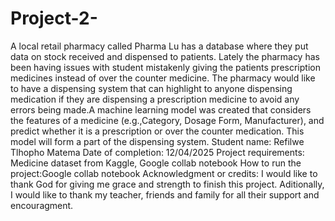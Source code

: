 # Project-2-
A local retail pharmacy called Pharma Lu has a database where they put data on stock received and dispensed to patients. Lately the pharmacy has been having issues with student mistakenly giving the patients prescription medicines instead of over the counter medicine. The pharmacy would like to have a dispensing system that can highlight to anyone dispensing medication if they are dispensing a prescription medicine to avoid any errors being made.A machine learning model was created that considers the features of a medicine (e.g.,Category, Dosage Form, Manufacturer), and predict whether it is a prescription or over the counter medication. This model will form a part of the dispensing system.
Student name: Refilwe Tlhopho Matema 
Date of completion: 12/04/2025
Project requirements: Medicine dataset from Kaggle, Google collab notebook 
How to run the project:Google collab notebook
Acknowledgment or credits: I would like to thank God for giving me grace and strength to finish this project. Aditionally, I would like to thank my teacher, friends and family for all their support and encouragment.
